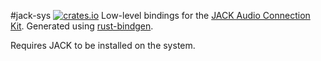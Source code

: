 #jack-sys [![crates.io](https://img.shields.io/crates/v/jack-sys.svg)](https://crates.io/crates/jack-sys)
Low-level bindings for the [JACK Audio Connection Kit](http://jackaudio.org/). Generated using [rust-bindgen](https://github.com/crabtw/rust-bindgen).

Requires JACK to be installed on the system.
